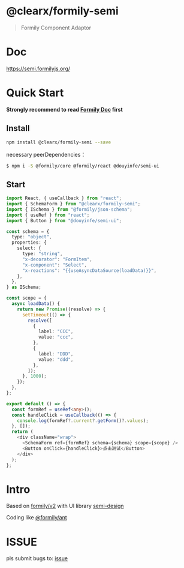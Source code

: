 # @clearx/formily-semi

> Formily Component Adaptor

# Doc

https://semi.formilyjs.org/

# Quick Start

**Strongly recommend to read [Formily Doc](https://v2.formilyjs.org/) first**

## Install

```bash
npm install @clearx/formily-semi --save
```

necessary peerDependencies：

```bash
$ npm i -S @formily/core @formily/react @douyinfe/semi-ui
```

## Start

```typescript
import React, { useCallback } from "react";
import { SchemaForm } from "@clearx/formily-semi";
import { ISchema } from "@formily/json-schema";
import { useRef } from "react";
import { Button } from "@douyinfe/semi-ui";

const schema = {
  type: "object",
  properties: {
    select: {
      type: "string",
      "x-decorator": "FormItem",
      "x-component": "Select",
      "x-reactions": "{{useAsyncDataSource(loadData)}}",
    },
  },
} as ISchema;

const scope = {
  async loadData() {
    return new Promise((resolve) => {
      setTimeout(() => {
        resolve([
          {
            label: "CCC",
            value: "ccc",
          },
          {
            label: "DDD",
            value: "ddd",
          },
        ]);
      }, 1000);
    });
  },
};

export default () => {
  const formRef = useRef<any>();
  const handleClick = useCallback(() => {
    console.log(formRef?.current?.getForm()?.values);
  }, []);
  return (
    <div className="wrap">
      <SchemaForm ref={formRef} schema={schema} scope={scope} />
      <Button onClick={handleClick}>点击测试</Button>
    </div>
  );
};
```

# Intro

Based on [formily/v2](https://v2.formilyjs.org/)
with UI library [semi-design](https://semi.design/)

Coding like [@formily/ant](https://github.com/alibaba/formily/tree/formily_next/packages/antd)

# ISSUE

pls submit bugs to: [issue](https://github.com/formilyjs/semi/issues)
